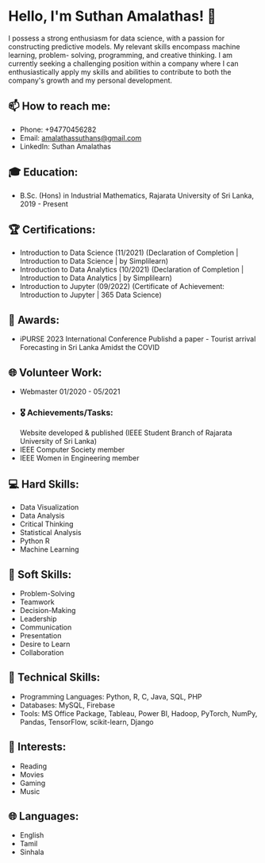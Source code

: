 # Hello, I'm Suthan Amalathas! 👋

I possess a strong enthusiasm for
data science, with a passion for
constructing predictive models.
My relevant skills encompass
machine learning, problem-
solving, programming, and
creative thinking. I am currently
seeking a challenging position
within a company where I can
enthusiastically apply my skills and
abilities to contribute to both the
company's growth and my
personal development.
## 📫 How to reach me:
- Phone: +94770456282
- Email: amalathassuthans@gmail.com
- LinkedIn: Suthan Amalathas

## 🎓 Education:
- B.Sc. (Hons) in Industrial Mathematics, Rajarata University of Sri Lanka, 2019 - Present

## 🏆 Certifications:
- Introduction to Data Science (11/2021)
  (Declaration of Completion | Introduction to Data Science | by
Simplilearn)
- Introduction to Data Analytics (10/2021)
  (Declaration of Completion | Introduction to Data Analytics | by
Simplilearn)
- Introduction to Jupyter (09/2022)
  (Certificate of Achievement: Introduction to Jupyter | 365 Data
Science)

## 🥇 Awards:
- iPURSE 2023 International Conference
 Publishd a paper - Tourist arrival Forecasting in Sri Lanka Amidst
 the COVID

## 🌐 Volunteer Work:
- Webmaster 01/2020 - 05/2021
- ### 🎖️ Achievements/Tasks:
  Website developed & published  (IEEE Student Branch of Rajarata University of Sri Lanka)
- IEEE Computer Society member
- IEEE Women in Engineering member


## 💻 Hard Skills:
- Data Visualization
- Data Analysis
- Critical Thinking
- Statistical Analysis
- Python R
- Machine Learning

## 🧠 Soft Skills:
- Problem-Solving
- Teamwork
- Decision-Making
- Leadership
- Communication
- Presentation
- Desire to Learn
- Collaboration

## 🔧 Technical Skills:
- Programming Languages: Python, R, C, Java, SQL, PHP
- Databases: MySQL, Firebase
- Tools: MS Office Package, Tableau, Power BI, Hadoop, PyTorch, NumPy, Pandas, TensorFlow, scikit-learn, Django

## 🎯 Interests:
- Reading
- Movies
- Gaming
- Music

## 🌐 Languages:
- English
- Tamil
- Sinhala

